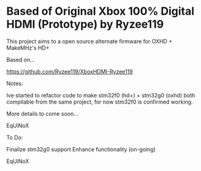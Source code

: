 # Based of Original Xbox 100% Digital HDMI (Prototype) by Ryzee119

This project aims to a open source alternate firmware for OXHD + MakeMHz's HD+

Based on...

https://github.com/Ryzee119/XboxHDMI-Ryzee119 

Notes: 

Ive started to refactor code to make stm32f0 (hd+) + stm32g0 (oxhd) both compilable from the same project, for now stm32f0 is confirmed working.

More details to come soon...

EqUiNoX

To Do:

Finalize stm32g0 support
Enhance functionality (on-going)

EqUiNoX